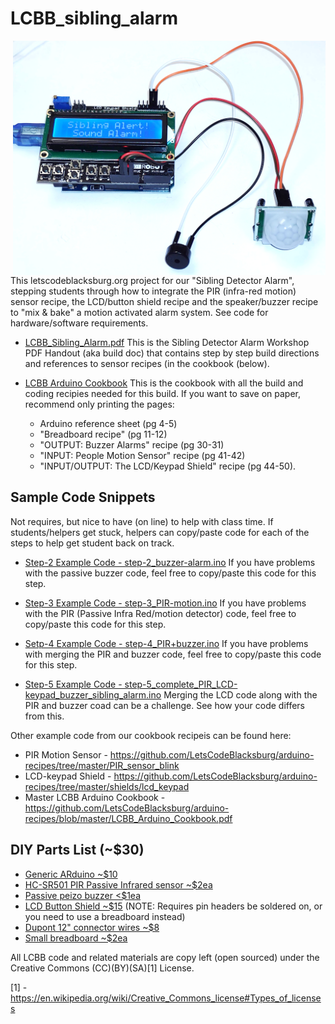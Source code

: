 # LCBB_sibling_alarm
<IMG src=/misc/LCD_shield_glamour-shot.jpg width=500 align=right>
This letscodeblacksburg.org project for our "Sibling Detector Alarm", stepping students through how to integrate the PIR (infra-red motion) sensor recipe, the LCD/button shield recipe and the speaker/buzzer recipe to "mix & bake" a motion activated alarm system. See code for hardware/software requirements.

* [LCBB_Sibling_Alarm.pdf](https://github.com/LetsCodeBlacksburg/LCBB_sibling_alarm/raw/master/LCBB_Sibling_Alarm.pdf)
This is the Sibling Detector Alarm Workshop PDF Handout (aka build doc) that contains step by step build directions and references to sensor recipes (in the cookbook (below).	

* [LCBB Arduino Cookbook](https://github.com/LetsCodeBlacksburg/arduino-recipes/blob/master/LCBB_Arduino_Cookbook.pdf)
This is the cookbook with all the build and coding recipies needed for this build. If you want to save on paper, recommend only printing the pages:
  * Arduino reference sheet (pg 4-5)
  * "Breadboard recipe" (pg 11-12)
  * "OUTPUT: Buzzer Alarms" recipe (pg 30-31)
  * "INPUT: People Motion Sensor" recipe (pg 41-42)
  * "INPUT/OUTPUT: The LCD/Keypad Shield" recipe (pg 44-50).

## Sample Code Snippets
Not requires, but nice to have (on line) to help with class time. If students/helpers get stuck, helpers can copy/paste code for each of the steps to help get student back on track.

* [Step-2 Example Code - step-2_buzzer-alarm.ino](https://github.com/LetsCodeBlacksburg/LCBB_sibling_alarm/blob/master/step-2_buzzer-alarm.ino) If you have problems with the passive buzzer code, feel free to copy/paste this code for this step.

* [Step-3 Example Code - step-3_PIR-motion.ino](https://github.com/LetsCodeBlacksburg/LCBB_sibling_alarm/blob/master/step-3_PIR-motion.ino)
If you have problems with the PIR (Passive Infra Red/motion detector) code, feel free to copy/paste this code for this step.

* [Setp-4 Example Code - step-4_PIR+buzzer.ino](https://github.com/LetsCodeBlacksburg/LCBB_sibling_alarm/blob/master/step-4_PIR%2Bbuzzer.ino)
If you have problems with merging the PIR and buzzer code, feel free to copy/paste this code for this step.

* [Step-5 Example Code - step-5_complete_PIR_LCD-keypad_buzzer_sibling_alarm.ino](https://github.com/LetsCodeBlacksburg/LCBB_sibling_alarm/blob/master/step-5_complete_PIR_LCD-keypad_buzzer_sibling_alarm.ino)
Merging the LCD code along with the PIR and buzzer coad can be a challenge. See how your code differs from this.

Other example code from our cookbook recipeis can be found here:
* PIR Motion Sensor - https://github.com/LetsCodeBlacksburg/arduino-recipes/tree/master/PIR_sensor_blink
* LCD-keypad Shield - https://github.com/LetsCodeBlacksburg/arduino-recipes/tree/master/shields/lcd_keypad
* Master LCBB Arduino Cookbook - https://github.com/LetsCodeBlacksburg/arduino-recipes/blob/master/LCBB_Arduino_Cookbook.pdf

## DIY Parts List (~$30)
* [Generic ARduino ~$10](https://www.amazon.com/dp/B07GDKLLMJ)
* [HC-SR501 PIR Passive Infrared sensor ~$2ea](https://www.amazon.com/dp/B012ZZ4LPM)
* [Passive peizo buzzer <$1ea](https://www.amazon.com/dp/B01GJLE5BS)
* [LCD Button Shield ~$15](https://www.amazon.com/dp/B006D903KE) (NOTE: Requires pin headers be soldered on, or you need to use a breadboard instead)
* [Dupont 12" connector wires ~$8](https://www.amazon.com/dp/B06XRV92ZB/)
* [Small breadboard ~$2ea](https://www.amazon.com/dp/B00LSG5BJK)

All LCBB code and related materials are copy left (open sourced) under the Creative Commons (CC)(BY)(SA)[1] License.

[1] - https://en.wikipedia.org/wiki/Creative_Commons_license#Types_of_licenses

